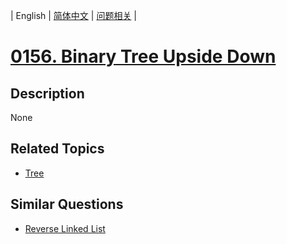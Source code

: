 
| English | [简体中文](README.md) | [问题相关](QUESTION.md) |
# [0156. Binary Tree Upside Down](https://leetcode-cn.com/problems/binary-tree-upside-down/)
## Description
None
## Related Topics
- [Tree](https://leetcode-cn.com/tag/tree)
## Similar Questions
- [Reverse Linked List](../0206/README_EN.md)
